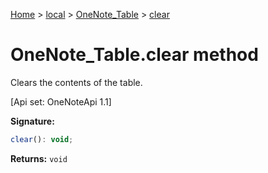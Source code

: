 [Home](./index) &gt; [local](local.md) &gt; [OneNote\_Table](local.onenote_table.md) &gt; [clear](local.onenote_table.clear.md)

# OneNote\_Table.clear method

Clears the contents of the table. 

 \[Api set: OneNoteApi 1.1\]

**Signature:**
```javascript
clear(): void;
```
**Returns:** `void`

